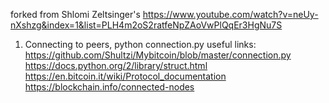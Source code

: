 forked from Shlomi Zeltsinger's https://www.youtube.com/watch?v=neUy-nXshzg&index=1&list=PLH4m2oS2ratfeNpZAoVwPlQqEr3HgNu7S  

1. Connecting to peers, python connection.py
useful links:
https://github.com/Shultzi/Mybitcoin/blob/master/connection.py  
https://docs.python.org/2/library/struct.html  
https://en.bitcoin.it/wiki/Protocol_documentation  
https://blockchain.info/connected-nodes  

